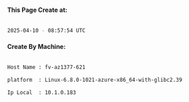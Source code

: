 
   
#### This Page Create at:

```bash

2025-04-10 - 08:57:54 UTC

```

#### Create By Machine:

```bash

Host Name : fv-az1377-621

platform  : Linux-6.8.0-1021-azure-x86_64-with-glibc2.39

Ip Local  : 10.1.0.183

```

